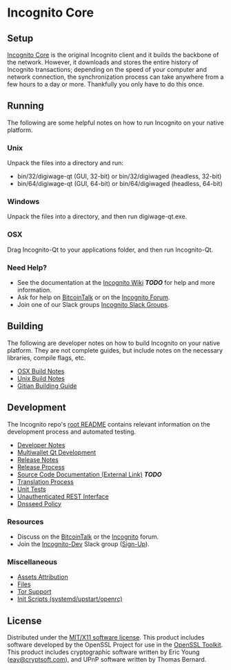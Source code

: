 Incognito Core
=====================

Setup
---------------------
[Incognito Core](http://digiwage.org/wallet) is the original Incognito client and it builds the backbone of the network. However, it downloads and stores the entire history of Incognito transactions; depending on the speed of your computer and network connection, the synchronization process can take anywhere from a few hours to a day or more. Thankfully you only have to do this once.

Running
---------------------
The following are some helpful notes on how to run Incognito on your native platform.

### Unix

Unpack the files into a directory and run:

- bin/32/digiwage-qt (GUI, 32-bit) or bin/32/digiwaged (headless, 32-bit)
- bin/64/digiwage-qt (GUI, 64-bit) or bin/64/digiwaged (headless, 64-bit)

### Windows

Unpack the files into a directory, and then run digiwage-qt.exe.

### OSX

Drag Incognito-Qt to your applications folder, and then run Incognito-Qt.

### Need Help?

* See the documentation at the [Incognito Wiki](https://en.bitcoin.it/wiki/Main_Page) ***TODO***
for help and more information.
* Ask for help on [BitcoinTalk](https://bitcointalk.org/index.php?topic=1262920.0) or on the [Incognito Forum](http://forum.digiwage.org/).
* Join one of our Slack groups [Incognito Slack Groups](https://digiwage.org/slack-logins/).

Building
---------------------
The following are developer notes on how to build Incognito on your native platform. They are not complete guides, but include notes on the necessary libraries, compile flags, etc.

- [OSX Build Notes](build-osx.md)
- [Unix Build Notes](build-unix.md)
- [Gitian Building Guide](gitian-building.md)

Development
---------------------
The Incognito repo's [root README](https://github.com/digiwage/digiwage/blob/master/README.md) contains relevant information on the development process and automated testing.

- [Developer Notes](developer-notes.md)
- [Multiwallet Qt Development](multiwallet-qt.md)
- [Release Notes](release-notes.md)
- [Release Process](release-process.md)
- [Source Code Documentation (External Link)](https://dev.visucore.com/bitcoin/doxygen/) ***TODO***
- [Translation Process](translation_process.md)
- [Unit Tests](unit-tests.md)
- [Unauthenticated REST Interface](REST-interface.md)
- [Dnsseed Policy](dnsseed-policy.md)

### Resources

* Discuss on the [BitcoinTalk](https://bitcointalk.org/index.php?topic=1262920.0) or the [Incognito](http://forum.digiwage.org/) forum.
* Join the [Incognito-Dev](https://digiwage-dev.slack.com/) Slack group ([Sign-Up](https://digiwage-dev.herokuapp.com/)).

### Miscellaneous
- [Assets Attribution](assets-attribution.md)
- [Files](files.md)
- [Tor Support](tor.md)
- [Init Scripts (systemd/upstart/openrc)](init.md)

License
---------------------
Distributed under the [MIT/X11 software license](http://www.opensource.org/licenses/mit-license.php).
This product includes software developed by the OpenSSL Project for use in the [OpenSSL Toolkit](https://www.openssl.org/). This product includes
cryptographic software written by Eric Young ([eay@cryptsoft.com](mailto:eay@cryptsoft.com)), and UPnP software written by Thomas Bernard.
